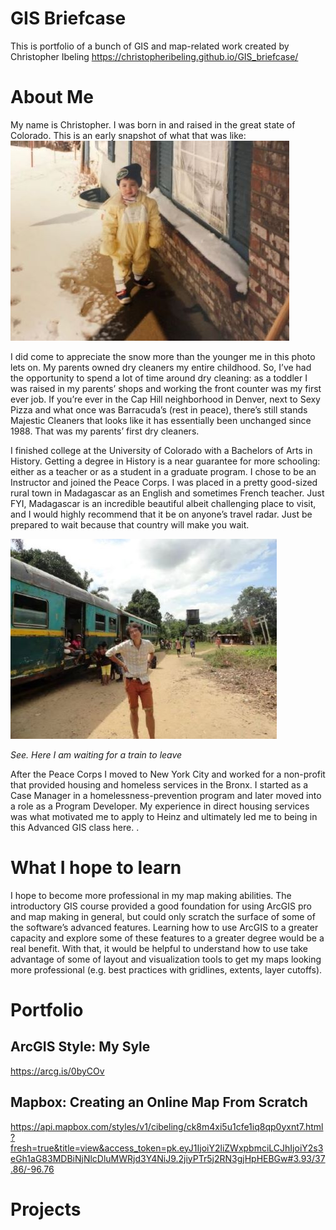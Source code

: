 # GIS Briefcase
This is portfolio of a bunch of GIS and map-related work created by Christopher Ibeling
https://christopheribeling.github.io/GIS_briefcase/

# About Me
My name is Christopher. I was born in and raised in the great state of Colorado. This is an early snapshot of what that was like: 
![I was young once](youngme.JPG)

I did come to appreciate the snow more than the younger me in this photo lets on.
My parents owned dry cleaners my entire childhood. So, I’ve had the opportunity to spend a lot of time around dry cleaning: as a toddler I was raised in my parents’ shops and working the front counter was my first ever job. If you’re ever in the Cap Hill neighborhood in Denver, next to Sexy Pizza and what once was Barracuda’s (rest in peace), there’s still stands Majestic Cleaners that looks like it has essentially been unchanged since 1988. That was my parents’ first dry cleaners.

I finished college at the University of Colorado with a Bachelors of Arts in History. Getting a degree in History is a near guarantee for more schooling: either as a teacher or as a student in a graduate program. I chose to be an Instructor and joined the Peace Corps. I was placed in a pretty good-sized rural town in Madagascar as an English and sometimes French teacher. Just FYI, Madagascar is an incredible beautiful albeit challenging place to visit, and I would highly recommend that it be on anyone’s travel radar. Just be prepared to wait because that country will make you wait.


![Here I am waiting for a train to leave](waiting_train.jpg)

*See. Here I am waiting for a train to leave*

After the Peace Corps I moved to New York City and worked for a non-profit that provided housing and homeless services in the Bronx. I started as a Case Manager in a homelessness-prevention program and later moved into a role as a Program Developer. My experience in direct housing services was what motivated me to apply to Heinz and ultimately led me to being in this Advanced GIS class here. . 

# What I hope to learn
I hope to become more professional in my map making abilities. The introductory GIS course provided a good foundation for using ArcGIS pro and map making in general, but could only scratch the surface of some of the software’s advanced features. Learning how to use ArcGIS to a greater capacity and explore some of these features to a greater degree would be a real benefit. With that, it would be helpful to understand how to use take advantage of some of layout and visualization tools to get my maps looking more professional (e.g. best practices with gridlines, extents, layer cutoffs).

# Portfolio

## ArcGIS Style: My Syle
https://arcg.is/0byCOv

## Mapbox: Creating an Online Map From Scratch
https://api.mapbox.com/styles/v1/cibeling/ck8m4xi5u1cfe1iq8qp0yxnt7.html?fresh=true&title=view&access_token=pk.eyJ1IjoiY2liZWxpbmciLCJhIjoiY2s3eGh1aG83MDBiNjNlcDluMWRjd3Y4NiJ9.2jiyPTr5j2RN3gjHpHEBGw#3.93/37.86/-96.76

# Projects

